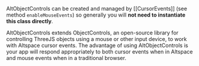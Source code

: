 AltObjectControls can be created and managed by [[CursorEvents]] (see method `enableMouseEvents`) so generally you will **not need to instantiate this class directly**.

AltObjectControls extends ObjectControls, an open-source library for controlling ThreeJS objects using a mouse or other input device, to work with Altspace cursor events. The advantage of using AltObjectControls is your app will respond appropriately to both cursor events when in Altspace and mouse events when in a traditional browser. 

